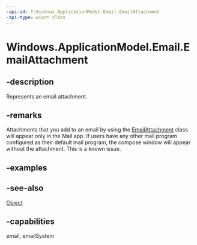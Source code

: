 ```yaml
---
-api-id: T:Windows.ApplicationModel.Email.EmailAttachment
-api-type: winrt class
---
```


<!-- Class syntax.
public class EmailAttachment : Windows.ApplicationModel.Email.IEmailAttachment, Windows.ApplicationModel.Email.IEmailAttachment2
-->

# Windows.ApplicationModel.Email.EmailAttachment

## -description
Represents an email attachment.

## -remarks

Attachments that you add to an email by using the [EmailAttachment](/uwp/api/windows.applicationmodel.email.emailattachment) class will appear only in the Mail app. If users have any other mail program configured as their default mail program, the compose window will appear without the attachment. This is a known issue.

## -examples

## -see-also
[Object](/dotnet/api/system.object?redirectedfrom=MSDN)

## -capabilities
email, emailSystem
